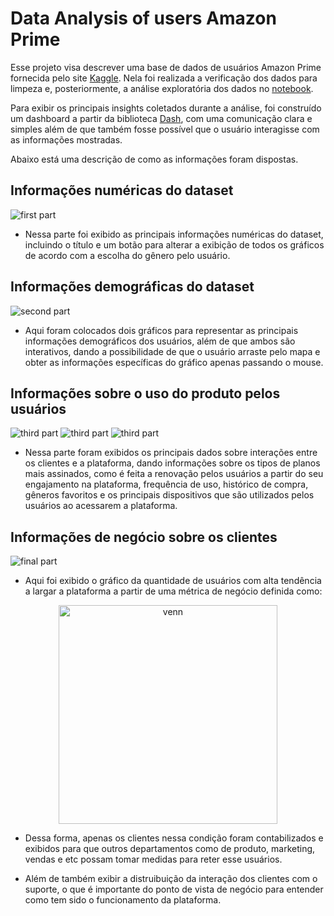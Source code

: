 # Data Analysis of users Amazon Prime

Esse projeto visa descrever uma base de dados de usuários Amazon Prime fornecida pelo site [Kaggle](https://www.kaggle.com/datasets/arnavsmayan/amazon-prime-userbase-dataset). Nela foi realizada a verificação dos dados para limpeza e, posteriormente, a análise exploratória dos dados no [notebook](https://github.com/celiolucaslm/Data-Analysis/blob/main/amazon_prime.ipynb).

Para exibir os principais insights coletados durante a análise, foi construído um dashboard a partir da biblioteca [Dash](https://dash.plotly.com), com uma comunicação clara e simples além de que também fosse possível que o usuário interagisse com as informações mostradas.

Abaixo está uma descrição de como as informações foram dispostas.

## Informações numéricas do dataset
![first part](https://github.com/user-attachments/assets/47e39a87-a80a-4c4c-b41f-9972ddbf72f7)

- Nessa parte foi exibido as principais informações numéricas do dataset, incluindo o título e um botão para alterar a exibição de todos os gráficos de acordo com a escolha do gênero pelo usuário.

## Informações demográficas do dataset
![second part](https://github.com/user-attachments/assets/82db9e8f-f09d-4eec-9ddb-c6034e77efa3)

- Aqui foram colocados dois gráficos para representar as principais informações demográficos dos usuários, além de que ambos são interativos, dando a possibilidade de que o usuário arraste pelo mapa e obter as informações específicas do gráfico apenas passando o mouse.

## Informações sobre o uso do produto pelos usuários
![third part](https://github.com/user-attachments/assets/f6865390-bb65-47c2-84ee-483151dd82bf)
![third part](https://github.com/user-attachments/assets/d58608b5-7286-4fe6-b1b5-da3737f7cc4e)
![third part](https://github.com/user-attachments/assets/f7107a15-6d97-472d-995c-71a7fbb152ed)

- Nessa parte foram exibidos os principais dados sobre interações entre os clientes e a plataforma, dando informações sobre os tipos de planos mais assinados, como é feita a renovação pelos usuários a partir do seu engajamento na plataforma, frequência de uso, histórico de compra, gêneros favoritos e os principais dispositivos que são utilizados pelos usuários ao acessarem a plataforma.

## Informações de negócio sobre os clientes
![final part](https://github.com/user-attachments/assets/12a546f0-7961-4357-aa0c-bb3395a9c0e7)

- Aqui foi exibido o gráfico da quantidade de usuários com alta tendência a largar a plataforma a partir de uma métrica de negócio definida como:

<p align="center">
  <img src="https://github.com/user-attachments/assets/5cb2607a-2fb8-4472-8d6a-a750ab251245" alt="venn" width="350">
</p>

- Dessa forma, apenas os clientes nessa condição foram contabilizados e exibidos para que outros departamentos como de produto, marketing, vendas e etc possam tomar medidas para reter esse usuários.

- Além de também exibir a distruibuição da interação dos clientes com o suporte, o que é importante do ponto de vista de negócio para entender como tem sido o funcionamento da plataforma.

